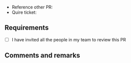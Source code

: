 <!-- PR title must be semantic prefix. CircleCheck it against this regex check: https://regex101.com/r/zWd1S7/5 -->

- Reference other PR:
- Quire ticket: <!--(CLUS-1)[https://quire.io/w/RA_FE53/1?view=board]-->

## Requirements

- [ ] I have invited all the people in my team to review this PR

## Comments and remarks

<!-- If you want to share any comments or remarks you have with this PR. -->
